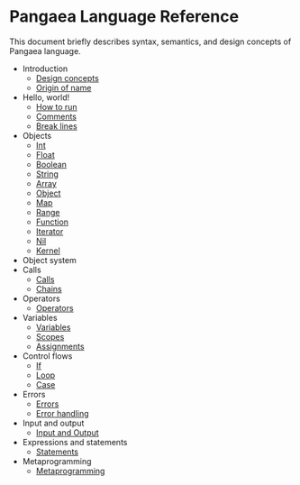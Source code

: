 # Pangaea Language Reference

This document briefly describes syntax, semantics, and design concepts of Pangaea language.

- Introduction
    - [Design concepts](./design_concepts.md)
    - [Origin of name](./origin_of_name.md)
- Hello, world!
    - [How to run](./how_to_run.md)
    - [Comments](./comments.md)
    - [Break lines](./break_lines.md)
- Objects
    - [Int](./int.md)
    - [Float](./float.md)
    - [Boolean](./boolean.md)
    - [String](./string.md)
    - [Array](./array.md)
    - [Object](./object.md)
    - [Map](./map.md)
    - [Range](./range.md)
    - [Function](./function.md)
    - [Iterator](./iterator.md)
    - [Nil](./nil.md)
    - [Kernel](./kernel.md)
- Object system
- Calls
    - [Calls](./calls.md)
    - [Chains](./chains.md)
- Operators
    - [Operators](./operators.md)
- Variables
    - [Variables](./variables.md)
    - [Scopes](./scopes.md)
    - [Assignments](./assignments.md)
- Control flows
    - [If](./if.md)
    - [Loop](./loop.md)
    - [Case](./case.md)
- Errors
    - [Errors](./errors.md)
    - [Error handling](./error_handling.md)
- Input and output
    - [Input and Output](./input_and_output.md)
- Expressions and statements
    - [Statements](./statements.md)
- Metaprogramming
    - [Metaprogramming](./metaprogramming.md)
